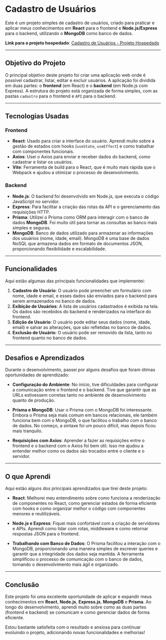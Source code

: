 # Cadastro de Usuários

Este é um projeto simples de cadastro de usuários, criado para praticar e aplicar meus conhecimentos em **React** para o frontend e **Node.js/Express** para o backend, utilizando o **MongoDB** como banco de dados.

**Link para o projeto hospedado**: [Cadastro de Usuários - Projeto Hospedado](https://cadastro-de-usuarios-xtav.onrender.com)

---

## Objetivo do Projeto

O principal objetivo deste projeto foi criar uma aplicação web onde é possível cadastrar, listar, editar e excluir usuários. A aplicação foi dividida em duas partes: o **frontend** (em React) e o **backend** (em Node.js com Express). A estrutura do projeto está organizada de forma simples, com as pastas `cadastro` para o frontend e `API` para o backend.

---

## Tecnologias Usadas

### Frontend
- **React**: Usado para criar a interface do usuário. Aprendi muito sobre a gestão de estados com hooks (`useState`, `useEffect`) e como trabalhar com componentes funcionais.
- **Axios**: Usei o Axios para enviar e receber dados do backend, como cadastrar e listar os usuários.
- **Vite**: Ferramenta de build para o React, que é muito mais rápida que o Webpack e ajudou a otimizar o processo de desenvolvimento.

### Backend
- **Node.js**: O backend foi desenvolvido em Node.js, que executa o código JavaScript no servidor.
- **Express**: Para facilitar a criação das rotas da API e o gerenciamento das requisições HTTP.
- **Prisma**: Utilizei o Prisma como ORM para interagir com o banco de dados **MongoDB**. Foi muito útil para tornar as consultas ao banco mais simples e seguras.
- **MongoDB**: Banco de dados utilizado para armazenar as informações dos usuários (nome, idade, email). MongoDB é uma base de dados NoSQL que armazena dados em formato de documentos JSON, proporcionando flexibilidade e escalabilidade.

---

## Funcionalidades

Aqui estão algumas das principais funcionalidades que implementei:

1. **Cadastro de Usuário**: O usuário pode preencher um formulário com nome, idade e email, e esses dados são enviados para o backend para serem armazenados no banco de dados.
2. **Exibição de Usuários**: A lista de usuários cadastrados é exibida na tela. Os dados são recebidos do backend e renderizados na interface do frontend.
3. **Edição de Usuário**: O usuário pode editar seus dados (nome, idade, email) e salvar as alterações, que são refletidas no banco de dados.
4. **Exclusão de Usuário**: O usuário pode ser removido da lista, tanto no frontend quanto no banco de dados.

---

## Desafios e Aprendizados

Durante o desenvolvimento, passei por alguns desafios que foram ótimas oportunidades de aprendizado:

- **Configuração do Ambiente**: No início, tive dificuldades para configurar a comunicação entre o frontend e o backend. Tive que garantir que as URLs estivessem corretas tanto no ambiente de desenvolvimento quanto de produção.

- **Prisma e MongoDB**: Usar o Prisma com o MongoDB foi interessante. Embora o Prisma seja mais comum em bancos relacionais, ele também funciona bem com o MongoDB, o que facilitou o trabalho com o banco de dados. No começo, a sintaxe foi um pouco difícil, mas depois ficou mais tranquilo.

- **Requisições com Axios**: Aprender a fazer as requisições entre o frontend e o backend com o Axios foi bem útil. Isso me ajudou a entender melhor como os dados são trocados entre o cliente e o servidor.

---

## O que Aprendi

Aqui estão alguns dos principais aprendizados que tirei deste projeto:

- **React**: Melhorei meu entendimento sobre como funciona a renderização de componentes no React, como gerenciar estados de forma eficiente com hooks e como organizar melhor o código com componentes menores e reutilizáveis.
  
- **Node.js e Express**: Fiquei mais confortável com a criação de servidores e APIs. Aprendi como lidar com rotas, middleware e como retornar respostas JSON para o frontend.

- **Trabalhando com Banco de Dados**: O Prisma facilitou a interação com o MongoDB, proporcionando uma maneira simples de escrever queries e garantir que a integridade dos dados seja mantida. A ferramenta simplificou o processo de comunicação com o banco de dados, tornando o desenvolvimento mais ágil e organizado.

---

## Conclusão

Este projeto foi uma excelente oportunidade de aplicar e expandir meus conhecimentos em **React**, **Node.js**, **Express.js**, **MongoDB** e **Prisma**. Ao longo do desenvolvimento, aprendi muito sobre como as duas partes (frontend e backend) se comunicam e como gerenciar dados de forma eficiente.

Estou bastante satisfeita com o resultado e ansiosa para continuar evoluindo o projeto, adicionando novas funcionalidades e melhorias!

